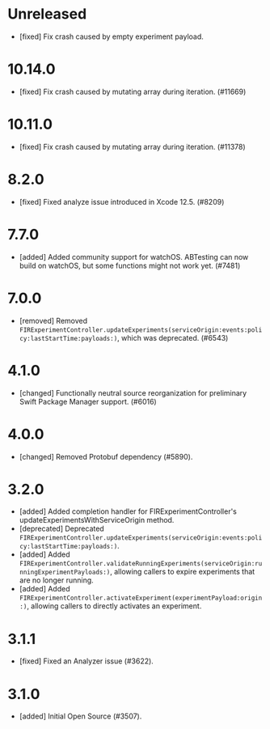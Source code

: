 # Unreleased
- [fixed] Fix crash caused by empty experiment payload.

# 10.14.0
- [fixed] Fix crash caused by mutating array during iteration. (#11669)

# 10.11.0
- [fixed] Fix crash caused by mutating array during iteration. (#11378)

# 8.2.0
- [fixed] Fixed analyze issue introduced in Xcode 12.5. (#8209)

# 7.7.0
- [added] Added community support for watchOS. ABTesting can now build on watchOS, but some functions might not work yet. (#7481)

# 7.0.0
- [removed] Removed `FIRExperimentController.updateExperiments(serviceOrigin:events:policy:lastStartTime:payloads:)`, which was deprecated. (#6543)

# 4.1.0
- [changed] Functionally neutral source reorganization for preliminary Swift Package Manager support. (#6016)

# 4.0.0
- [changed] Removed Protobuf dependency (#5890).

# 3.2.0
- [added] Added completion handler for FIRExperimentController's updateExperimentsWithServiceOrigin method.
- [deprecated] Deprecated `FIRExperimentController.updateExperiments(serviceOrigin:events:policy:lastStartTime:payloads:)`.
- [added] Added `FIRExperimentController.validateRunningExperiments(serviceOrigin:runningExperimentPayloads:)`, allowing callers to expire experiments that are no longer running.
- [added] Added `FIRExperimentController.activateExperiment(experimentPayload:origin:)`, allowing callers to directly activates an experiment.

# 3.1.1
- [fixed] Fixed an Analyzer issue (#3622).

# 3.1.0
- [added] Initial Open Source (#3507).
